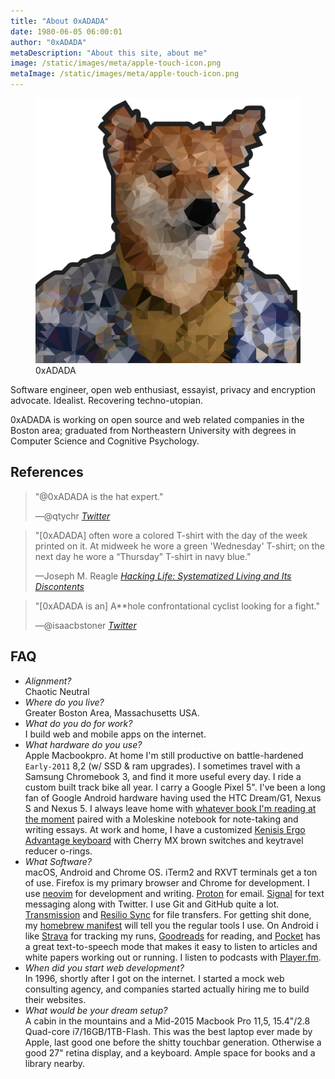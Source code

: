 ```yaml
---
title: "About 0xADADA"
date: 1980-06-05 06:00:01
author: "0xADADA"
metaDescription: "About this site, about me"
image: /static/images/meta/apple-touch-icon.png
metaImage: /static/images/meta/apple-touch-icon.png
---
```


<figure>
  <img src="/static/images/meta/avatar.svg" alt="0xADADA">
  <figcaption>0xADADA</figcaption>
</figure>

Software engineer, open web enthusiast, essayist, privacy and encryption
advocate. Idealist. Recovering techno-utopian.

0xADADA is working on open source and web related companies in the Boston
area; graduated from Northeastern University
with degrees in Computer Science and Cognitive Psychology.


## References

> "@0xADADA is the hat expert."
>
> —@qtychr
> <cite>[Twitter](https://twitter.com/qtychr/status/756121223302635520)</cite>

> "[0xADADA] often wore a colored T-shirt with the day of the week printed on
> it. At midweek he wore a green 'Wednesday' T-shirt; on the next day he wore a
> “Thursday” T-shirt in navy blue."
>
> —Joseph M. Reagle
> <cite>[Hacking Life: Systematized Living and Its Discontents](https://mitpress.mit.edu/books/hacking-life)</cite>

> "[0xADADA is an] A\*\*hole confrontational cyclist looking for a fight."
>
> —@isaacbstoner
> <cite>[Twitter](https://twitter.com/isaacbstoner/status/1222558255324504072)</cite>

## FAQ

- _Alignment?_<br> Chaotic Neutral
- _Where do you live?_<br> Greater Boston Area, Massachusetts USA.
- _What do you do for work?_<br> I build web and mobile apps on the internet.
- _What hardware do you use?_<br> Apple Macbookpro. At home I'm still productive
  on battle-hardened `Early-2011` 8,2 (w/ SSD & ram upgrades). I sometimes
  travel with a Samsung Chromebook 3, and find it more useful every day. I ride
  a custom built track bike all year. I carry a Google Pixel 5". I've been a
  long fan of Google Android hardware having used the HTC Dream/G1, Nexus S and
  Nexus 5. I always leave home with
  [whatever book I'm reading at the moment](https://www.goodreads.com/review/list/60524683-0xadada?shelf=currently-reading)
  paired with a Moleskine notebook for note-taking and writing essays. At work
  and home, I have a customized
  [Kenisis Ergo Advantage keyboard](https://www.kinesis-ergo.com/shop/advantage-for-pc-mac/)
  with Cherry MX brown switches and keytravel reducer o-rings.<br>
- _What Software?_<br> macOS, Android and Chrome OS. iTerm2 and RXVT terminals
  get a ton of use. Firefox is my primary browser and Chrome for development. I
  use [neovim](https://github.com/neovim/neovim) for development and writing.
  [Proton](https://proton.me/) for email.
  [Signal](https://play.google.com/store/apps/details?id=org.thoughtcrime.securesms)
  for text messaging along with Twitter. I use Git and GitHub quite a lot.
  [Transmission](https://transmissionbt.com/) and
  [Resilio Sync](https://www.resilio.com/) for file transfers. For getting shit
  done, my
  [homebrew manifest](https://github.com/0xadada/dotfiles/blob/master/Brewfile)
  will tell you the regular tools I use. On Android i like
  [Strava](https://www.strava.com/) for tracking my runs,
  [Goodreads](https://www.goodreads.com) for reading, and
  [Pocket](https://getpocket.com) has a great text-to-speech mode that makes it
  easy to listen to articles and white papers working out or running. I listen
  to podcasts with [Player.fm](https://player.fm).
- _When did you start web development?_<br> In 1996, shortly after I got on the
  internet. I started a mock web consulting agency, and companies started
  actually hiring me to build their websites.
- _What would be your dream setup?_<br> A cabin in the mountains and a Mid-2015
  Macbook Pro 11,5, 15.4"/2.8 Quad-core i7/16GB/1TB-Flash. This was the best
  laptop ever made by Apple, last good one before the shitty touchbar
  generation. Otherwise a good 27" retina display, and a keyboard. Ample space
  for books and a library nearby.
